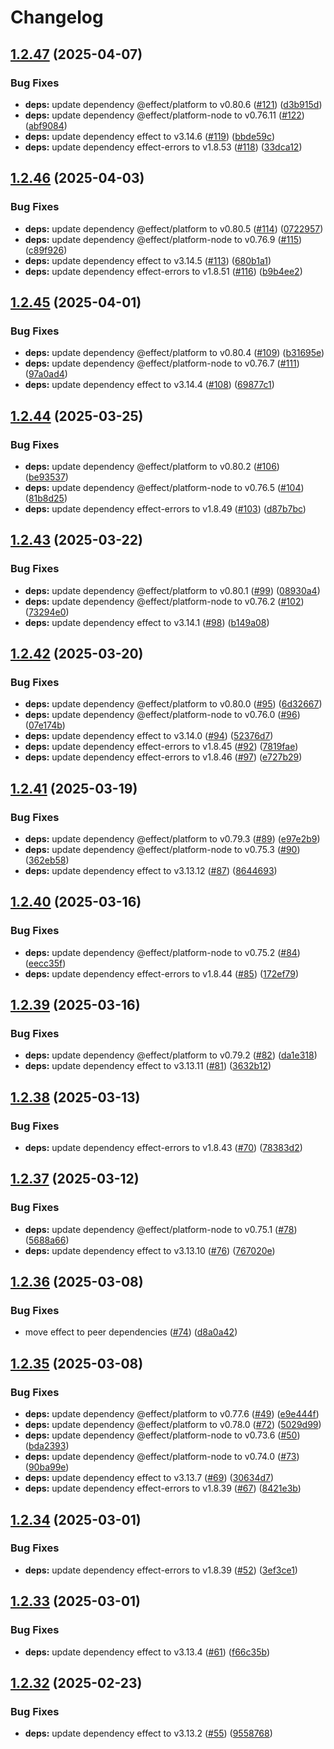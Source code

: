 # Changelog

## [1.2.47](https://github.com/jpb06/ts-paths-resolver/compare/v1.2.46...v1.2.47) (2025-04-07)


### Bug Fixes

* **deps:** update dependency @effect/platform to v0.80.6 ([#121](https://github.com/jpb06/ts-paths-resolver/issues/121)) ([d3b915d](https://github.com/jpb06/ts-paths-resolver/commit/d3b915d0fa8a07d36fd6ceb5b5192f748c904af7))
* **deps:** update dependency @effect/platform-node to v0.76.11 ([#122](https://github.com/jpb06/ts-paths-resolver/issues/122)) ([abf9084](https://github.com/jpb06/ts-paths-resolver/commit/abf908430037f244b3591a8efb6f11ad0828076c))
* **deps:** update dependency effect to v3.14.6 ([#119](https://github.com/jpb06/ts-paths-resolver/issues/119)) ([bbde59c](https://github.com/jpb06/ts-paths-resolver/commit/bbde59c1872a13bde37035bdc8f1a9017134686d))
* **deps:** update dependency effect-errors to v1.8.53 ([#118](https://github.com/jpb06/ts-paths-resolver/issues/118)) ([33dca12](https://github.com/jpb06/ts-paths-resolver/commit/33dca12f63f8ac9558f600a221d256a98132bc84))

## [1.2.46](https://github.com/jpb06/ts-paths-resolver/compare/v1.2.45...v1.2.46) (2025-04-03)


### Bug Fixes

* **deps:** update dependency @effect/platform to v0.80.5 ([#114](https://github.com/jpb06/ts-paths-resolver/issues/114)) ([0722957](https://github.com/jpb06/ts-paths-resolver/commit/07229577829ca62420dc27bc2ed145c6eb12ef7e))
* **deps:** update dependency @effect/platform-node to v0.76.9 ([#115](https://github.com/jpb06/ts-paths-resolver/issues/115)) ([c89f926](https://github.com/jpb06/ts-paths-resolver/commit/c89f926c705d405b4d83f8d68327bf5214d95e12))
* **deps:** update dependency effect to v3.14.5 ([#113](https://github.com/jpb06/ts-paths-resolver/issues/113)) ([680b1a1](https://github.com/jpb06/ts-paths-resolver/commit/680b1a1bd9ce069d84820432f3e68efef1b268bd))
* **deps:** update dependency effect-errors to v1.8.51 ([#116](https://github.com/jpb06/ts-paths-resolver/issues/116)) ([b9b4ee2](https://github.com/jpb06/ts-paths-resolver/commit/b9b4ee2ecd4763277471e74ba958c2ea9afd2c8c))

## [1.2.45](https://github.com/jpb06/ts-paths-resolver/compare/v1.2.44...v1.2.45) (2025-04-01)


### Bug Fixes

* **deps:** update dependency @effect/platform to v0.80.4 ([#109](https://github.com/jpb06/ts-paths-resolver/issues/109)) ([b31695e](https://github.com/jpb06/ts-paths-resolver/commit/b31695eaf04eb8392b808fe6dca1b5e915ec1c10))
* **deps:** update dependency @effect/platform-node to v0.76.7 ([#111](https://github.com/jpb06/ts-paths-resolver/issues/111)) ([97a0ad4](https://github.com/jpb06/ts-paths-resolver/commit/97a0ad4ccb748f88a050f7acbdd162ea235f1f92))
* **deps:** update dependency effect to v3.14.4 ([#108](https://github.com/jpb06/ts-paths-resolver/issues/108)) ([69877c1](https://github.com/jpb06/ts-paths-resolver/commit/69877c1e69c3bd5b675da5c42e8eecdf6d71ffdc))

## [1.2.44](https://github.com/jpb06/ts-paths-resolver/compare/v1.2.43...v1.2.44) (2025-03-25)


### Bug Fixes

* **deps:** update dependency @effect/platform to v0.80.2 ([#106](https://github.com/jpb06/ts-paths-resolver/issues/106)) ([be93537](https://github.com/jpb06/ts-paths-resolver/commit/be93537e967fc8883adac240b29431870894d489))
* **deps:** update dependency @effect/platform-node to v0.76.5 ([#104](https://github.com/jpb06/ts-paths-resolver/issues/104)) ([81b8d25](https://github.com/jpb06/ts-paths-resolver/commit/81b8d2521e89aacb6195336ebcedbffc348fe6d3))
* **deps:** update dependency effect-errors to v1.8.49 ([#103](https://github.com/jpb06/ts-paths-resolver/issues/103)) ([d87b7bc](https://github.com/jpb06/ts-paths-resolver/commit/d87b7bc0832edb36f7b1ca4cf1a06b3ca25f6784))

## [1.2.43](https://github.com/jpb06/ts-paths-resolver/compare/v1.2.42...v1.2.43) (2025-03-22)


### Bug Fixes

* **deps:** update dependency @effect/platform to v0.80.1 ([#99](https://github.com/jpb06/ts-paths-resolver/issues/99)) ([08930a4](https://github.com/jpb06/ts-paths-resolver/commit/08930a4fe4bc40bf39dd4e322c9d2e8a39e96d8c))
* **deps:** update dependency @effect/platform-node to v0.76.2 ([#102](https://github.com/jpb06/ts-paths-resolver/issues/102)) ([73294e0](https://github.com/jpb06/ts-paths-resolver/commit/73294e0c0da25f30229c4f43d8ac9a7ea1eb43bb))
* **deps:** update dependency effect to v3.14.1 ([#98](https://github.com/jpb06/ts-paths-resolver/issues/98)) ([b149a08](https://github.com/jpb06/ts-paths-resolver/commit/b149a083610ade358cee96b227126f745bdc517b))

## [1.2.42](https://github.com/jpb06/ts-paths-resolver/compare/v1.2.41...v1.2.42) (2025-03-20)


### Bug Fixes

* **deps:** update dependency @effect/platform to v0.80.0 ([#95](https://github.com/jpb06/ts-paths-resolver/issues/95)) ([6d32667](https://github.com/jpb06/ts-paths-resolver/commit/6d32667c824304069d504a91c2833bd982a81df4))
* **deps:** update dependency @effect/platform-node to v0.76.0 ([#96](https://github.com/jpb06/ts-paths-resolver/issues/96)) ([07e174b](https://github.com/jpb06/ts-paths-resolver/commit/07e174b2f082e0c87b1fdee0b387c71ae8d2f592))
* **deps:** update dependency effect to v3.14.0 ([#94](https://github.com/jpb06/ts-paths-resolver/issues/94)) ([52376d7](https://github.com/jpb06/ts-paths-resolver/commit/52376d7e0370ab68743a8fac13b11f834630c9ce))
* **deps:** update dependency effect-errors to v1.8.45 ([#92](https://github.com/jpb06/ts-paths-resolver/issues/92)) ([7819fae](https://github.com/jpb06/ts-paths-resolver/commit/7819faef3c96c8ca2e72137f7d3342a38df483f9))
* **deps:** update dependency effect-errors to v1.8.46 ([#97](https://github.com/jpb06/ts-paths-resolver/issues/97)) ([e727b29](https://github.com/jpb06/ts-paths-resolver/commit/e727b294d39d9c3f8cda44e5bebc10478ae8882d))

## [1.2.41](https://github.com/jpb06/ts-paths-resolver/compare/v1.2.40...v1.2.41) (2025-03-19)


### Bug Fixes

* **deps:** update dependency @effect/platform to v0.79.3 ([#89](https://github.com/jpb06/ts-paths-resolver/issues/89)) ([e97e2b9](https://github.com/jpb06/ts-paths-resolver/commit/e97e2b911724b861b8827304de7faa0472199572))
* **deps:** update dependency @effect/platform-node to v0.75.3 ([#90](https://github.com/jpb06/ts-paths-resolver/issues/90)) ([362eb58](https://github.com/jpb06/ts-paths-resolver/commit/362eb580a515648f5dbbc9f574549402eb317bcb))
* **deps:** update dependency effect to v3.13.12 ([#87](https://github.com/jpb06/ts-paths-resolver/issues/87)) ([8644693](https://github.com/jpb06/ts-paths-resolver/commit/86446930d058873686242819f07e9a79a1d2277f))

## [1.2.40](https://github.com/jpb06/ts-paths-resolver/compare/v1.2.39...v1.2.40) (2025-03-16)


### Bug Fixes

* **deps:** update dependency @effect/platform-node to v0.75.2 ([#84](https://github.com/jpb06/ts-paths-resolver/issues/84)) ([eecc35f](https://github.com/jpb06/ts-paths-resolver/commit/eecc35f77c041c292dc151bbd9d598b4584b5f42))
* **deps:** update dependency effect-errors to v1.8.44 ([#85](https://github.com/jpb06/ts-paths-resolver/issues/85)) ([172ef79](https://github.com/jpb06/ts-paths-resolver/commit/172ef79895642a6ab6f77cb4e21eedc69d7570a4))

## [1.2.39](https://github.com/jpb06/ts-paths-resolver/compare/v1.2.38...v1.2.39) (2025-03-16)


### Bug Fixes

* **deps:** update dependency @effect/platform to v0.79.2 ([#82](https://github.com/jpb06/ts-paths-resolver/issues/82)) ([da1e318](https://github.com/jpb06/ts-paths-resolver/commit/da1e318eb4dfe4d60b2a091d0c4adecc221837e4))
* **deps:** update dependency effect to v3.13.11 ([#81](https://github.com/jpb06/ts-paths-resolver/issues/81)) ([3632b12](https://github.com/jpb06/ts-paths-resolver/commit/3632b12404a28edce033a93f190086626fc0f430))

## [1.2.38](https://github.com/jpb06/ts-paths-resolver/compare/v1.2.37...v1.2.38) (2025-03-13)


### Bug Fixes

* **deps:** update dependency effect-errors to v1.8.43 ([#70](https://github.com/jpb06/ts-paths-resolver/issues/70)) ([78383d2](https://github.com/jpb06/ts-paths-resolver/commit/78383d22ef240e68820942efea3fcf4a829bda02))

## [1.2.37](https://github.com/jpb06/ts-paths-resolver/compare/v1.2.36...v1.2.37) (2025-03-12)


### Bug Fixes

* **deps:** update dependency @effect/platform-node to v0.75.1 ([#78](https://github.com/jpb06/ts-paths-resolver/issues/78)) ([5688a66](https://github.com/jpb06/ts-paths-resolver/commit/5688a665a48e92d917348f5ef63bbf06a56c3c77))
* **deps:** update dependency effect to v3.13.10 ([#76](https://github.com/jpb06/ts-paths-resolver/issues/76)) ([767020e](https://github.com/jpb06/ts-paths-resolver/commit/767020e22516098cdab08da3b17320a595d0f2d1))

## [1.2.36](https://github.com/jpb06/ts-paths-resolver/compare/v1.2.35...v1.2.36) (2025-03-08)


### Bug Fixes

* move effect to peer dependencies ([#74](https://github.com/jpb06/ts-paths-resolver/issues/74)) ([d8a0a42](https://github.com/jpb06/ts-paths-resolver/commit/d8a0a42139a6c22f7994ab75d028dcd9c701ab8f))

## [1.2.35](https://github.com/jpb06/ts-paths-resolver/compare/v1.2.34...v1.2.35) (2025-03-08)


### Bug Fixes

* **deps:** update dependency @effect/platform to v0.77.6 ([#49](https://github.com/jpb06/ts-paths-resolver/issues/49)) ([e9e444f](https://github.com/jpb06/ts-paths-resolver/commit/e9e444f96539eb75c45c312ec8d480d7b4aac520))
* **deps:** update dependency @effect/platform to v0.78.0 ([#72](https://github.com/jpb06/ts-paths-resolver/issues/72)) ([5029d99](https://github.com/jpb06/ts-paths-resolver/commit/5029d991ec454392af3724e7140cd25459e0f6ac))
* **deps:** update dependency @effect/platform-node to v0.73.6 ([#50](https://github.com/jpb06/ts-paths-resolver/issues/50)) ([bda2393](https://github.com/jpb06/ts-paths-resolver/commit/bda2393bc77c9a52c7a9093bd4ef2a08d704e447))
* **deps:** update dependency @effect/platform-node to v0.74.0 ([#73](https://github.com/jpb06/ts-paths-resolver/issues/73)) ([90ba99e](https://github.com/jpb06/ts-paths-resolver/commit/90ba99e962c2ed750c7f2e8af30a7714f17df880))
* **deps:** update dependency effect to v3.13.7 ([#69](https://github.com/jpb06/ts-paths-resolver/issues/69)) ([30634d7](https://github.com/jpb06/ts-paths-resolver/commit/30634d7511350a67f305b573076b45fdef281977))
* **deps:** update dependency effect-errors to v1.8.39 ([#67](https://github.com/jpb06/ts-paths-resolver/issues/67)) ([8421e3b](https://github.com/jpb06/ts-paths-resolver/commit/8421e3b2897bea08d167d15b905a58c9eec0979e))

## [1.2.34](https://github.com/jpb06/ts-paths-resolver/compare/v1.2.33...v1.2.34) (2025-03-01)


### Bug Fixes

* **deps:** update dependency effect-errors to v1.8.39 ([#52](https://github.com/jpb06/ts-paths-resolver/issues/52)) ([3ef3ce1](https://github.com/jpb06/ts-paths-resolver/commit/3ef3ce117f6d1034d74f0cc8aef0f453fcd08541))

## [1.2.33](https://github.com/jpb06/ts-paths-resolver/compare/v1.2.32...v1.2.33) (2025-03-01)


### Bug Fixes

* **deps:** update dependency effect to v3.13.4 ([#61](https://github.com/jpb06/ts-paths-resolver/issues/61)) ([f66c35b](https://github.com/jpb06/ts-paths-resolver/commit/f66c35baa6c4ea6914d54d1931408c6af6a846ad))

## [1.2.32](https://github.com/jpb06/ts-paths-resolver/compare/v1.2.31...v1.2.32) (2025-02-23)


### Bug Fixes

* **deps:** update dependency effect to v3.13.2 ([#55](https://github.com/jpb06/ts-paths-resolver/issues/55)) ([9558768](https://github.com/jpb06/ts-paths-resolver/commit/955876849bd14dd9ae9ed21fdd5be028366efcbf))
